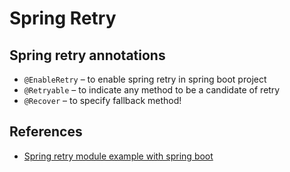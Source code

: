 # Spring Retry

## Spring retry annotations
- `@EnableRetry` – to enable spring retry in spring boot project
- `@Retryable` – to indicate any method to be a candidate of retry
- `@Recover` – to specify fallback method!

## References
- [Spring retry module example with spring boot](https://howtodoinjava.com/spring-boot2/spring-retry-module/)